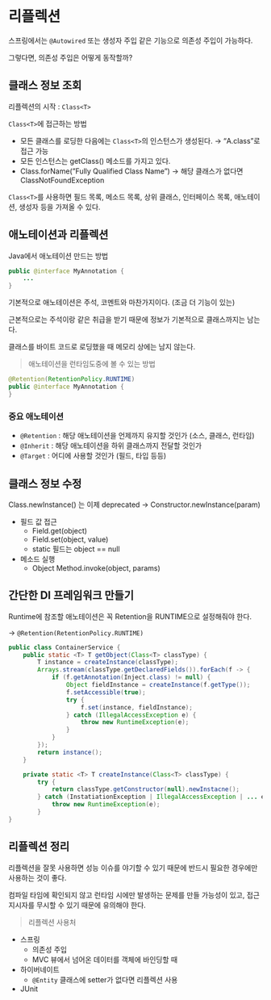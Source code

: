 # 리플렉션

스프링에서는 `@Autowired` 또는 생성자 주입 같은 기능으로 의존성 주입이 가능하다.

그렇다면, 의존성 주입은 어떻게 동작할까?

## 클래스 정보 조회

리플렉션의 시작 : `Class<T>`

`Class<T>`에 접근하는 방법

- 모든 클래스를 로딩한 다음에는 `Class<T>`의 인스턴스가 생성된다.
  → “A.class”로 접근 가능
- 모든 인스턴스는 getClass() 메소드를 가지고 있다.
- Class.forName(”Fully Qualified Class Name”)
  → 해당 클래스가 없다면 ClassNotFoundException

`Class<T>`를 사용하면 필드 목록, 메소드 목록, 상위 클래스, 인터페이스 목록, 애노테이션, 생성자 등을 가져올 수 있다.

## 애노테이션과 리플렉션

Java에서 애노테이션 만드는 방법

```java
public @interface MyAnnotation {
    ...
}
```

기본적으로 애노테이션은 주석, 코멘트와 마찬가지이다. (조금 더 기능이 있는)

근본적으로는 주석이랑 같은 취급을 받기 때문에 정보가 기본적으로 클래스까지는 남는다.

클래스를 바이트 코드로 로딩했을 때 메모리 상에는 남지 않는다.

> 애노테이션을 런타임도중에 볼 수 있는 방법

```java
@Retention(RetentionPolicy.RUNTIME)
public @interface MyAnnotation {
}
```

### 중요 애노테이션

- `@Retention` : 해당 애노테이션을 언제까지 유지할 것인가 (소스, 클래스, 런타임)
- `@Inherit` : 해당 애노테이션을 하위 클래스까지 전달할 것인가
- `@Target` : 어디에 사용할 것인가 (필드, 타입 등등)

## 클래스 정보 수정

Class.newInstance() 는 이제 deprecated
→ Constructor.newInstance(param)

- 필드 값 접근
  - Field.get(object)
  - Field.set(object, value)
  - static 필드는 object == null
- 메소드 실행
  - Object Method.invoke(object, params)

## 간단한 DI 프레임워크 만들기

Runtime에 참조할 애노테이션은 꼭 Retention을 RUNTIME으로 설정해줘야 한다.

→ `@Retention(RetentionPolicy.RUNTIME)`

```java
public class ContainerService {
	public static <T> T getObject(Class<T> classType) {
		T instance = createInstance(classType);
		Arrays.stream(classType.getDeclaredFields()).forEach(f -> {
			if (f.getAnnotation(Inject.class) != null) {
				Object fieldInstance = createInstance(f.getType());
				f.setAccessible(true);
				try {
					f.set(instance, fieldInstance);
				} catch (IllegalAccessException e) {
					throw new RuntimeException(e);
				}
			}
		});
		return instance();
	}

	private static <T> T createInstance(Class<T> classType) {
		try {
			return classType.getConstructor(null).newInstacne();
		} catch (InstatiationException | IllegalAccessException | ... e) {
			throw new RuntimeException(e);
		}
}
```

## 리플렉션 정리

리플렉션을 잘못 사용하면 성능 이슈를 야기할 수 있기 때문에 반드시 필요한 경우에만 사용하는 것이 좋다.

컴파일 타임에 확인되지 않고 런타임 시에만 발생하는 문제를 만들 가능성이 있고, 접근 지시자를 무시할 수 있기 때문에 유의해야 한다.

> 리플렉션 사용처

- 스프링
  - 의존성 주입
  - MVC 뷰에서 넘어온 데이터를 객체에 바인딩할 때
- 하이버네이트
  - `@Entity` 클래스에 setter가 없다면 리플렉션 사용
- JUnit
